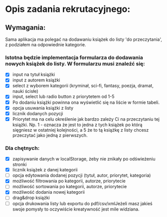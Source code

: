 # Opis zadania rekrutacyjnego:

## Wymagania:

Sama aplikacja ma polegać na dodawaniu książek do listy 'do przeczytania', z podziałem na odpowiednie kategorie.

### Istotna będzie implementacja formularza do dodawania nowych książek do listy. W formularzu musi znaleźć się:

- [x] input na tytuł książki
- [x] input z autorem książki
- [x] select z wyborem kategorii (kryminał, sci-fi, fantasy, poezja, dramat, nauki ścisłe)
- [x] input, select lub radio button z priorytetem od 1-5
- [x] Po dodaniu książki powinna ona wyświetlić się na liście w formie tabeli.
- [x] opcja usuwania książki z listy
- [x] licznik dodanych pozycji
- [x] Priorytet ma na celu określenie jak bardzo zależy Ci na przeczytaniu tej książki.
    Np. 1 - oznacza że jest to jedna z tych książek po którą sięgniesz w ostatniej kolejności, a 5 że to tą książkę z listy chcesz przeczytać jako jedną z pierwszych.

### Dla chętnych:

- [x] zapisywanie danych w localStorage, żeby nie znikały po odświeżeniu stronki
- [x] licznik książek z danej kategorii
- [ ] opcja edytowania dodanej pozycji (tytuł, autor, priorytet, kategoria)
- [x] możliwość filtrowania po kategorii, autorze, priorytecie
- [ ] możliwość sortowania po kategorii, autorze, priorytecie
- [x] możliwość dodania nowej kategorii
- [ ] drag&drop książki
- [ ] opcja drukowania listy lub exportu do pdf/csv/xmlJeżeli masz jakieś swoje pomysły to oczywiście kreatywność jest mile widziana.